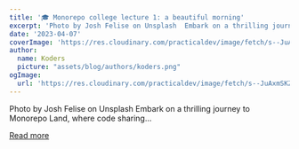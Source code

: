 ```yaml
---
title: '🎓 Monorepo college lecture 1: a beautiful morning'
excerpt: 'Photo by Josh Felise on Unsplash  Embark on a thrilling journey to Monorepo Land, where code sharing...'
date: '2023-04-07'
coverImage: 'https://res.cloudinary.com/practicaldev/image/fetch/s--JuAxmSKZ--/c_imagga_scale,f_auto,fl_progressive,h_420,q_auto,w_1000/https://dev-to-uploads.s3.amazonaws.com/uploads/articles/g2py4am5zgw6codd3qup.jpg'
author:
  name: Koders
  picture: "assets/blog/authors/koders.png"
ogImage:
  url: 'https://res.cloudinary.com/practicaldev/image/fetch/s--JuAxmSKZ--/c_imagga_scale,f_auto,fl_progressive,h_420,q_auto,w_1000/https://dev-to-uploads.s3.amazonaws.com/uploads/articles/g2py4am5zgw6codd3qup.jpg'
---
```


Photo by Josh Felise on Unsplash  Embark on a thrilling journey to Monorepo Land, where code sharing...

[Read more](https://dev.to/ixahmedxi/monorepo-college-lecture-1-a-beautiful-morning-1jgl)
